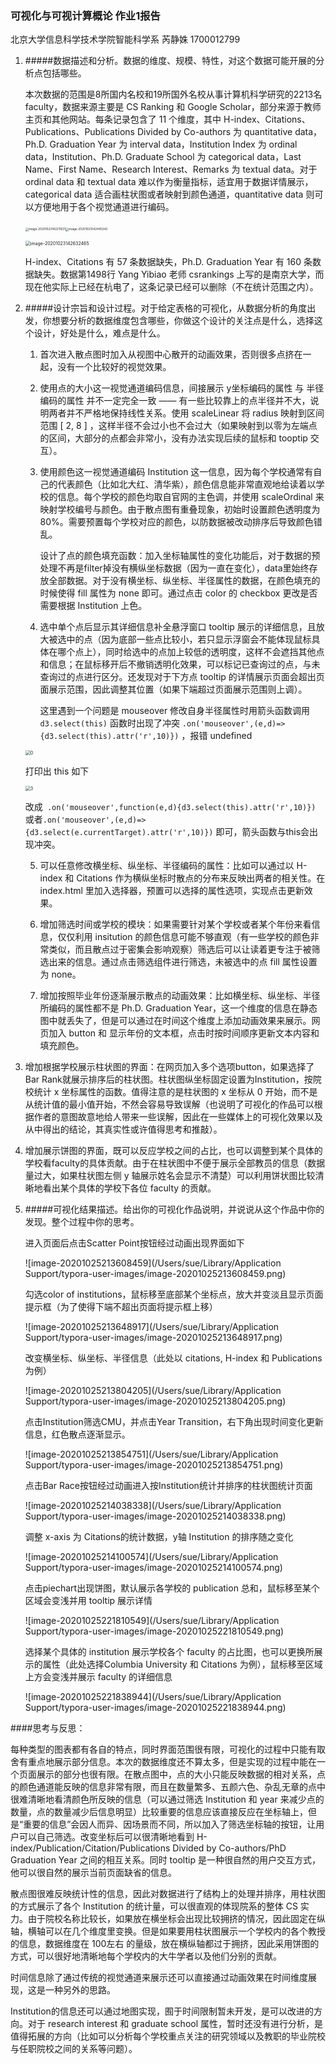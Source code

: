 ### 可视化与可视计算概论 作业1报告

北京大学信息科学技术学院智能科学系 芮静姝 1700012799

1. #####数据描述和分析。数据的维度、规模、特性，对这个数据可能开展的分析点包括哪些。

   本次数据的范围是8所国内名校和19所国外名校从事计算机科学研究的2213名faculty，数据来源主要是 CS Ranking 和 Google Scholar，部分来源于教师主页和其他网站。每条记录包含了 11 个维度，其中 H-index、Citations、Publications、Publications Divided by Co-authors 为 quantitative data，Ph.D. Graduation Year 为 interval data，Institution Index 为 ordinal data，Institution、Ph.D. Graduate School 为 categorical data，Last Name、First Name、Research Interest、Remarks 为 textual data。对于 ordinal data 和 textual data 难以作为衡量指标，适宜用于数据详情展示，categorical data 适合画柱状图或者映射到颜色通道，quantitative data 则可以方便地用于各个视觉通道进行编码。

   ​                    <img src="/Users/sue/Library/Application Support/typora-user-images/image-20201023142211631.png" alt="image-20201023142211631" style="zoom: 33%;" /><img src="/Users/sue/Library/Application Support/typora-user-images/image-20201023142445342.png" alt="image-20201023142445342" style="zoom: 33%;" />

   <img src="/Users/sue/Library/Application Support/typora-user-images/image-20201023142632465.png" alt="image-20201023142632465" style="zoom:50%;" />

   H-index、Citations 有 57 条数据缺失，Ph.D. Graduation Year 有 160 条数据缺失。数据第1498行  Yang Yibiao 老师 csrankings 上写的是南京大学，而现在他实际上已经在杭电了，这条记录已经可以删除（不在统计范围之内）。

2. #####设计宗旨和设计过程。对于给定表格的可视化，从数据分析的角度出发，你想要分析的数据维度包含哪些，你做这个设计的关注点是什么，选择这个设计，好处是什么，难点是什么。

   1. 首次进入散点图时加入从视图中心散开的动画效果，否则很多点挤在一起，没有一个比较好的视觉效果。

   2. 使用点的大小这一视觉通道编码信息，间接展示 y坐标编码的属性 与 半径编码的属性 并不一定完全一致 —— 有一些比较靠上的点半径并不大，说明两者并不严格地保持线性关系。使用 scaleLinear 将 radius 映射到区间范围 [ 2, 8 ] ，这样半径不会过小也不会过大（如果映射到以零为左端点的区间，大部分的点都会非常小，没有办法实现后续的鼠标和 tooptip 交互）。
   
   3. 使用颜色这一视觉通道编码 Institution 这一信息，因为每个学校通常有自己的代表颜色（比如北大红、清华紫），颜色信息能非常直观地给读着以学校的信息。每个学校的颜色均取自官网的主色调，并使用 scaleOrdinal 来映射学校编号与颜色。由于散点图有重叠现象，初始时设置颜色透明度为80%。需要预置每个学校对应的颜色，以防数据被改动排序后导致颜色错乱。
   
      设计了点的颜色填充函数：加入坐标轴属性的变化功能后，对于数据的预处理不再是filter掉没有横纵坐标数据（因为一直在变化），data里始终存放全部数据。对于没有横坐标、纵坐标、半径属性的数据，在颜色填充的时候使得 fill 属性为 none 即可。通过点击 color 的 checkbox 更改是否需要根据 Institution 上色。
      
   4. 选中单个点后显示其详细信息补全悬浮窗口 tooltip 展示的详细信息，且放大被选中的点（因为底部一些点比较小，若只显示浮窗会不能体现鼠标具体在哪个点上），同时给选中的点加上较低的透明度，这样不会遮挡其他点和信息；在鼠标移开后不撤销透明化效果，可以标记已查询过的点，与未查询过的点进行区分。还发现对于下方点 tooltip 的详情展示页面会超出页面展示范围，因此调整其位置（如果下端超过页面展示范围则上调）。
   
      这里遇到一个问题是 mouseover 修改自身半径属性时用箭头函数调用 `d3.select(this)` 函数时出现了冲突 `.on('mouseover',(e,d)=>{d3.select(this).attr('r',10)})` ，报错 undefined
   
   <img src="/Users/sue/Library/Containers/com.tencent.xinWeChat/Data/Library/Application Support/com.tencent.xinWeChat/2.0b4.0.9/de1024c89d8f6aff3024633a24d241df/Message/MessageTemp/24e2e73c34ce6736123496363611bc60/OpenData/2/0.jpg" alt="0" style="zoom:50%;" />
   
   打印出 this 如下
   
      <img src="/Users/sue/Library/Containers/com.tencent.xinWeChat/Data/Library/Application Support/com.tencent.xinWeChat/2.0b4.0.9/de1024c89d8f6aff3024633a24d241df/Message/MessageTemp/24e2e73c34ce6736123496363611bc60/OpenData/2/3.jpg" alt="3" style="zoom:50%;" />
   
      改成` .on('mouseover',function(e,d){d3.select(this).attr('r',10)})`  或者`.on('mouseover',(e,d)=>{d3.select(e.currentTarget).attr('r',10)})` 即可，箭头函数与this会出现冲突。
   
   5. 可以任意修改横坐标、纵坐标、半径编码的属性：比如可以通过以 H-index 和 Citations 作为横纵坐标时散点的分布来反映出两者的相关性。在 index.html 里加入选择器，预置可以选择的属性选项，实现点击更新效果。
   
   6. 增加筛选时间或学校的模块：如果需要针对某个学校或者某个年份来看信息，仅仅利用 insitution 的颜色信息可能不够直观（有一些学校的颜色非常类似，而且散点过于密集会影响观察）筛选后可以让读着更专注于被筛选出来的信息。通过点击筛选组件进行筛选，未被选中的点 fill 属性设置为 none。
   
   7. 增加按照毕业年份逐渐展示散点的动画效果：比如横坐标、纵坐标、半径所编码的属性都不是 Ph.D. Graduation Year，这一个维度的信息在静态图中就丢失了，但是可以通过在时间这个维度上添加动画效果来展示。网页加入 button 和 显示年份的文本框，点击时按时间顺序更新文本内容和填充颜色。
   
8. 增加根据学校展示柱状图的界面：在网页加入多个选项button，如果选择了Bar Rank就展示排序后的柱状图。柱状图纵坐标固定设置为Institution，按院校统计 x 坐标属性的函数。值得注意的是柱状图的 x 坐标从 0 开始，而不是从统计值的最小值开始，不然会容易导致误解（也说明了可视化的作品可以根据作者的意图故意地给人带来一些误解，因此在一些媒体上的可视化效果以及从中得出的结论，其真实性或许值得思考和推敲）。
   
9. 增加展示饼图的界面，既可以反应学校之间的占比，也可以调整到某个具体的学校看faculty的具体贡献。由于在柱状图中不便于展示全部教员的信息（数据量过大，如果柱状图左侧 y 轴展示姓名会显示不清楚）可以利用饼状图比较清晰地看出某个具体的学校下各位 faculty 的贡献。
   
3. #####可视化结果描述。给出你的可视化作品说明，并说说从这个作品中你的发现。整个过程中你的思考。

   进入页面后点击Scatter Point按钮经过动画出现界面如下

   ![image-20201025213608459](/Users/sue/Library/Application Support/typora-user-images/image-20201025213608459.png)

   勾选color of institutions，鼠标移至底部某个坐标点，放大并变淡且显示页面提示框（为了使得下端不超出页面将提示框上移）

   ![image-20201025213648917](/Users/sue/Library/Application Support/typora-user-images/image-20201025213648917.png)

   改变横坐标、纵坐标、半径信息（此处以 citations, H-index 和 Publications 为例）

   ![image-20201025213804205](/Users/sue/Library/Application Support/typora-user-images/image-20201025213804205.png)

   点击Institution筛选CMU，并点击Year Transition，右下角出现时间变化更新信息，红色散点逐渐显示。

   ![image-20201025213854751](/Users/sue/Library/Application Support/typora-user-images/image-20201025213854751.png)

   点击Bar Race按钮经过动画进入按Institution统计并排序的柱状图统计页面

   ![image-20201025214038338](/Users/sue/Library/Application Support/typora-user-images/image-20201025214038338.png)

   调整 x-axis 为 Citations的统计数据，y轴 Institution 的排序随之变化

   ![image-20201025214100574](/Users/sue/Library/Application Support/typora-user-images/image-20201025214100574.png)

   点击piechart出现饼图，默认展示各学校的 publication 总和，鼠标移至某个区域会变浅并用 tooltip 展示详情
   
   ![image-20201025221810549](/Users/sue/Library/Application Support/typora-user-images/image-20201025221810549.png)
   
   选择某个具体的 institution 展示学校各个 faculty 的占比图，也可以更换所展示的属性（此处选择Columbia University 和 Citations 为例），鼠标移至区域上方会变浅并展示 faculty 的详细信息
   
   ![image-20201025221838944](/Users/sue/Library/Application Support/typora-user-images/image-20201025221838944.png)

####思考与反思：

每种类型的图表都有各自的特点，同时界面范围很有限，可视化的过程中只能有取舍有重点地展示部分信息。本次的数据维度还不算太多，但是实现的过程中能在一个页面展示的部分也很有限。在散点图中，点的大小只能反映数据的相对关系，点的颜色通道能反映的信息非常有限，而且在数量繁多、五颜六色、杂乱无章的点中很难清晰地看清颜色所反映的信息（可以通过筛选 Institution 和 year 来减少点的数量，点的数量减少后信息明显）比较重要的信息应该直接反应在坐标轴上，但是“重要的信息”会因人而异、因场景而不同，所以加入了筛选坐标轴的按钮，让用户可以自己筛选。改变坐标后可以很清晰地看到 H-index/Publication/Citation/Publications Divided by Co-authors/PhD Graduation Year 之间的相互关系。同时 tooltip 是一种很自然的用户交互方式，他可以很自然的展示当前页面缺省的信息。

散点图很难反映统计性的信息，因此对数据进行了结构上的处理并排序，用柱状图的方式展示了各个 Institution 的统计量，可以很直观的体现院系的整体 CS 实力。由于院校名称比较长，如果放在横坐标会出现比较拥挤的情况，因此固定在纵轴，横轴可以在几个维度里变换。但是如果要用柱状图展示一个学校内的各个教授的信息，数据维度在 100左右 的量级，放在横纵轴都过于拥挤，因此采用饼图的方式，可以很好地清晰地每个学校内的大牛学者以及他们分别的贡献。

时间信息除了通过传统的视觉通道来展示还可以直接通过动画效果在时间维度展现，这是一种另外的思路。

Institution的信息还可以通过地图实现，囿于时间限制暂未开发，是可以改进的方向。对于 research interest  和 graduate school 属性，暂时还没有进行分析，是值得拓展的方向（比如可以分析每个学校重点关注的研究领域以及教职的毕业院校与任职院校之间的关系等问题）。

